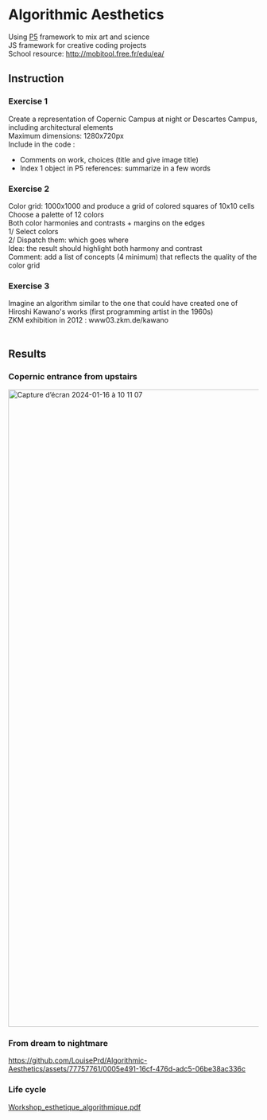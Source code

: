 # Algorithmic Aesthetics

Using <a href="https://p5js.org/" target="_blank">P5</a> framework to mix art and science<br>
JS framework for creative coding projects<br>
School resource: http://mobitool.free.fr/edu/ea/

## Instruction

### Exercise 1
Create a representation of Copernic Campus at night or Descartes Campus, including architectural elements<br>
Maximum dimensions: 1280x720px<br>
Include in the code :
- Comments on work, choices (title and give image title)
- Index 1 object in P5 references: summarize in a few words

### Exercise 2
Color grid: 1000x1000 and produce a grid of colored squares of 10x10 cells<br>
Choose a palette of 12 colors<br>
Both color harmonies and contrasts + margins on the edges<br>
1/ Select colors<br>
2/ Dispatch them: which goes where<br>
Idea: the result should highlight both harmony and contrast<br>
Comment: add a list of concepts (4 minimum) that reflects the quality of the color grid

### Exercise 3
Imagine an algorithm similar to the one that could have created one of Hiroshi Kawano's works (first programming artist in the 1960s)<br>
ZKM exhibition in 2012 : www03.zkm.de/kawano<br><br>

## Results
### Copernic entrance from upstairs
<img width="1280" alt="Capture d’écran 2024-01-16 à 10 11 07" src="https://github.com/LouisePrd/Algorithmic-Aesthetics-Ex1/assets/77757761/bd70aef8-ea08-47dc-8c0b-4fdbfe079bd0"><br>
### From dream to nightmare


https://github.com/LouisePrd/Algorithmic-Aesthetics/assets/77757761/0005e491-16cf-476d-adc5-06be38ac336c



### Life cycle
[Workshop_esthetique_algorithmique.pdf](https://github.com/LouisePrd/Algorithmic-Aesthetics/files/14896887/Workshop_esthetique_algorithmique.pdf)
